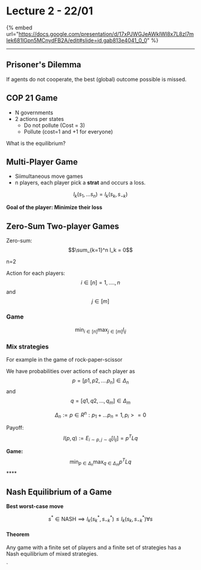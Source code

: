 # Lecture 2 - 22/01

{% embed url="https://docs.google.com/presentation/d/17xPJWGJeAWkIWI8x7L8zl7mIek681lGpn5MCnydFB2A/edit#slide=id.gab813e4041_0_0" %}

****

## Prisoner's Dilemma

If agents do not cooperate, the best (global) outcome possible is missed.

## COP 21 Game

* N governments
* 2 actions per states
  * Do not pollute (Cost = 3)
  * Pollute (cost=1 and +1 for everyone)

What is the equilibrium? &#x20;

## Multi-Player Game

* Siimultaneous move games
* n players, each player pick a **strat** and occurs a loss.

$$
l_k(s_1, ...s_n) = l_k(s_k, s_{-k})
$$

**Goal of the player: Minimize their loss**

## Zero-Sum Two-player Games

Zero-sum: $$\sum_{k=1}^n l_k = 0$$

n=2

Action for each players: $$i \in [n] = {1,....,n}$$ and $$j \in [m]$$

### Game

$$
\min_{i\in[n]} \max_{j \in [m]} l_{ij}
$$

### Mix strategies

For example in the game of rock-paper-scissor

We have probabilities over actions of each player as $$p=[p1, p2, .... p_n] \in \Delta_n$$and $$q=[q1,q2, ..., q_m]  \in \Delta_m$$

$$\Delta_n := {p \in R^n: p_1+...p_n=1, p_i >= 0}$$

Payoff: $$l(p,q):= E_{i\sim p, j \sim q} [l_{ij}] = p^TLq$$

**Game:** $$\min_{p\in \Delta_n} \max_{q \in \Delta_m} p^TLq$$****

## **Nash Equilibrium of a Game**

**Best worst-case move**

$$
s^* \in \text{NASH}  \implies l_k(s^*_k, s^*_{-k}) \leq l_k(s_k, s^*_{-k}) \forall s
$$

#### **Theorem**&#x20;

Any game with a finite set of players and a finite set of strategies has a Nash equilibrium of mixed strategies.&#x20;

\`

